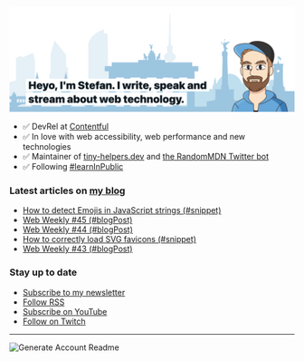 <img alt="Heyo, I'm Stefan. I write and speak about web technology." src="https://raw.githubusercontent.com/stefanjudis/stefanjudis/main/screenshot.png">

- ✅ DevRel at [Contentful](https://www.contentful.com)
- ✅ In love with web accessibility, web performance and new technologies
- ✅ Maintainer of [tiny-helpers.dev](https://tiny-helpers.dev) and [the RandomMDN Twitter bot](https://twitter.com/randomMDN)
- ✅ Following [#learnInPublic](https://www.stefanjudis.com/today-i-learned/)
### Latest articles on [my blog](https://www.stefanjudis.com)

<!-- BLOG-POST-LIST:START -->
- [How to detect Emojis in JavaScript strings &lpar;#snippet&rpar;](https://www.stefanjudis.com/snippets/how-to-detect-emojis-in-javascript-strings/)
- [Web Weekly #45 &lpar;#blogPost&rpar;](https://www.stefanjudis.com/blog/web-weekly-45/)
- [Web Weekly #44 &lpar;#blogPost&rpar;](https://www.stefanjudis.com/blog/web-weekly-44/)
- [How to correctly load SVG favicons &lpar;#snippet&rpar;](https://www.stefanjudis.com/snippets/how-to-correctly-load-svg-favicons/)
- [Web Weekly #43 &lpar;#blogPost&rpar;](https://www.stefanjudis.com/blog/web-weekly-43/)
<!-- BLOG-POST-LIST:END -->

### Stay up to date

- [Subscribe to my newsletter](https://www.stefanjudis.com/newsletter/)
- [Follow RSS](https://www.stefanjudis.com/feeds/)
- [Subscribe on YouTube](https://youtube.com/c/stefanjudis)
- [Follow on Twitch](https://www.twitch.tv/stefanjudis)

---

![Generate Account Readme](https://github.com/stefanjudis/stefanjudis/workflows/Generate%20Account%20Readme/badge.svg)
